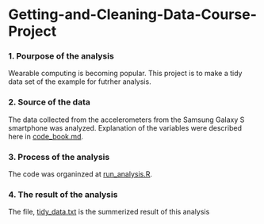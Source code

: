 # Getting-and-Cleaning-Data-Course-Project

### 1. Pourpose of the analysis
Wearable computing is becoming popular. This project is to make a tidy data set of the example for futrher analysis.

### 2. Source of the data
The data collected from the accelerometers from the Samsung Galaxy S smartphone was analyzed. Explanation of the variables were described here in [code_book.md](./code_book.md).

### 3. Process of the analysis
The code was organinzed at [run_analysis.R](./run_analysis.R).

### 4. The result of the analysis
The file, [tidy_data.txt](./tidy.txt) is the summerized result of this analysis
